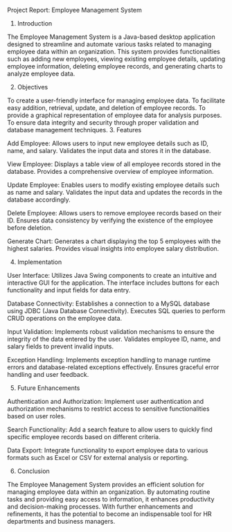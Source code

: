 Project Report: Employee Management System

1. Introduction

The Employee Management System is a Java-based desktop application designed to streamline and automate various tasks related to managing employee data within an organization. This system provides functionalities such as adding new employees, viewing existing employee details, updating employee information, deleting employee records, and generating charts to analyze employee data.

2. Objectives

To create a user-friendly interface for managing employee data.
To facilitate easy addition, retrieval, update, and deletion of employee records.
To provide a graphical representation of employee data for analysis purposes.
To ensure data integrity and security through proper validation and database management techniques.
3. Features

Add Employee: Allows users to input new employee details such as ID, name, and salary. Validates the input data and stores it in the database.

View Employee: Displays a table view of all employee records stored in the database. Provides a comprehensive overview of employee information.

Update Employee: Enables users to modify existing employee details such as name and salary. Validates the input data and updates the records in the database accordingly.

Delete Employee: Allows users to remove employee records based on their ID. Ensures data consistency by verifying the existence of the employee before deletion.

Generate Chart: Generates a chart displaying the top 5 employees with the highest salaries. Provides visual insights into employee salary distribution.

4. Implementation

User Interface: Utilizes Java Swing components to create an intuitive and interactive GUI for the application. The interface includes buttons for each functionality and input fields for data entry.

Database Connectivity: Establishes a connection to a MySQL database using JDBC (Java Database Connectivity). Executes SQL queries to perform CRUD operations on the employee data.

Input Validation: Implements robust validation mechanisms to ensure the integrity of the data entered by the user. Validates employee ID, name, and salary fields to prevent invalid inputs.

Exception Handling: Implements exception handling to manage runtime errors and database-related exceptions effectively. Ensures graceful error handling and user feedback.

5. Future Enhancements

Authentication and Authorization: Implement user authentication and authorization mechanisms to restrict access to sensitive functionalities based on user roles.

Search Functionality: Add a search feature to allow users to quickly find specific employee records based on different criteria.

Data Export: Integrate functionality to export employee data to various formats such as Excel or CSV for external analysis or reporting.

6. Conclusion

The Employee Management System provides an efficient solution for managing employee data within an organization. By automating routine tasks and providing easy access to information, it enhances productivity and decision-making processes. With further enhancements and refinements, it has the potential to become an indispensable tool for HR departments and business managers.